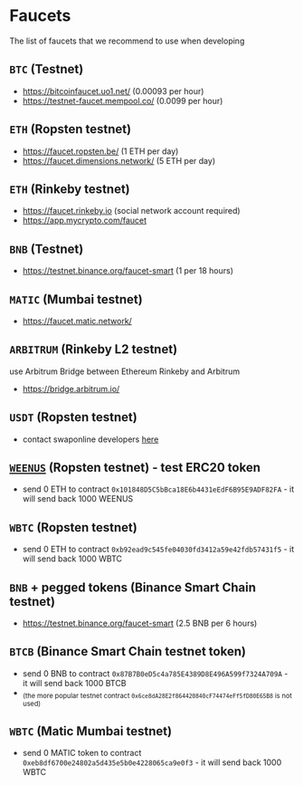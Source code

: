 # Faucets

The list of faucets that we recommend to use when developing


## `BTC` (Testnet)
 - https://bitcoinfaucet.uo1.net/ (0.00093 per hour)
 - https://testnet-faucet.mempool.co/ (0.0099 per hour)

## `ETH` (Ropsten testnet)
- https://faucet.ropsten.be/ (1 ETH per day)
- https://faucet.dimensions.network/ (5 ETH per day)

## `ETH` (Rinkeby testnet)
- https://faucet.rinkeby.io (social network account required)
- https://app.mycrypto.com/faucet

## `BNB` (Testnet)
- https://testnet.binance.org/faucet-smart (1 per 18 hours)

## `MATIC` (Mumbai testnet)
- https://faucet.matic.network/

## `ARBITRUM` (Rinkeby L2 testnet)
use Arbitrum Bridge between Ethereum Rinkeby and Arbitrum
- https://bridge.arbitrum.io/

## `USDT` (Ropsten testnet)
 - contact swaponline developers [here](https://t.me/swaponlinebot)

## [`WEENUS`](https://github.com/bokkypoobah/WeenusTokenFaucet) (Ropsten testnet) - test ERC20 token
- send 0 ETH to contract `0x101848D5C5bBca18E6b4431eEdF6B95E9ADF82FA` - it will send back 1000 WEENUS

## `WBTC` (Ropsten testnet)
- send 0 ETH to contract `0xb92ead9c545fe04030fd3412a59e42fdb57431f5` - it will send back 1000 WBTC

## `BNB` + pegged tokens (Binance Smart Chain testnet)
- https://testnet.binance.org/faucet-smart (2.5 BNB per 6 hours)

## `BTCB` (Binance Smart Chain testnet token)
- send 0 BNB to contract `0x87B7B0eD5c4a785E4389D8E496A599f7324A709A` - it will send back 1000 BTCB
- <sub>(the more popular testnet contract `0x6ce8dA28E2f864420840cF74474eFf5fD80E65B8` is not used)</sub>

## `WBTC` (Matic Mumbai testnet)
- send 0 MATIC token to contract `0xeb8df6700e24802a5d435e5b0e4228065ca9e0f3` - it will send back 1000 WBTC